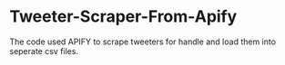 # Tweeter-Scraper-From-Apify
The code used APIFY to scrape tweeters for handle and load them into seperate csv files.
